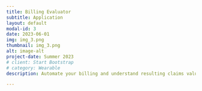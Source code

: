 ```yaml
---
title: Billing Evaluator
subtitle: Application
layout: default
modal-id: 3
date: 2023-06-01
img: img_3.png
thumbnail: img_3.png
alt: image-alt
project-date: Summer 2023
# client: Start Bootstrap
# category: Wearable
description: Automate your billing and understand resulting claims value.

---
```

